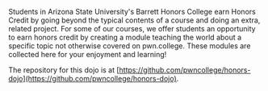 Students in Arizona State University's Barrett Honors College earn Honors Credit by going beyond the typical contents of a course and doing an extra, related project.
For some of our courses, we offer students an opportunity to earn honors credit by creating a module teaching the world about a specific topic not otherwise covered on pwn.college.
These modules are collected here for your enjoyment and learning!

The repository for this dojo is at [https://github.com/pwncollege/honors-dojo](https://github.com/pwncollege/honors-dojo).
